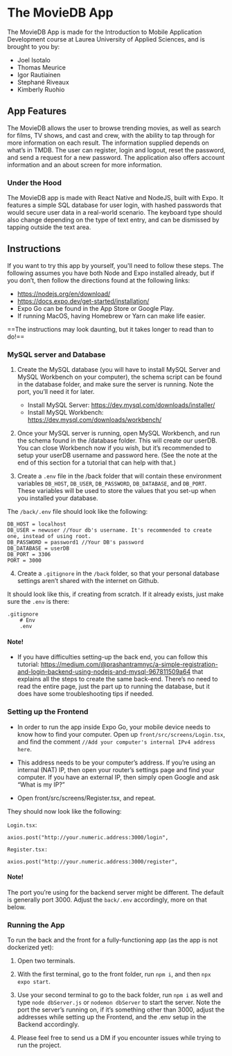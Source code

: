 # The MovieDB App
The MovieDB App is made for the Introduction to Mobile Application Development course at Laurea University of Applied Sciences, and is brought to you by:

- Joel Isotalo
- Thomas Meurice
- Igor Rautiainen
- Stephané Riveaux
- Kimberly Ruohio

## App Features
The MovieDB allows the user to browse trending movies, as well as search for films, TV shows, and cast and crew, with the ability to tap through for more information on each result. The information supplied depends on what’s in TMDB. The user can register, login and logout, reset the password, and send a request for a new password. The application also offers account information and an about screen for more information. 

### Under the Hood
The MovieDB app is made with React Native and NodeJS, built with Expo. It features a simple SQL database for user login, with hashed passwords that would secure user data in a real-world scenario. The keyboard type should also change depending on the type of text entry, and can be dismissed by tapping outside the text area.

## Instructions
If you want to try this app by yourself, you'll need to follow these steps. The following assumes you have both Node and Expo installed already, but if you don’t, then follow the directions found at the following links:

 - <https://nodejs.org/en/download/>
 - <https://docs.expo.dev/get-started/installation/>
 - Expo Go can be found in the App Store or Google Play.
 - If running MacOS, having Homebrew or Yarn can make life easier.

==The instructions may look daunting, but it takes longer to read than to do!==

### MySQL server and Database
1. Create the MySQL database (you will have to install MySQL Server and MySQL Workbench on your computer), the schema script can be found in the database folder, and make sure the server is running. Note the port, you’ll need it for later.

	- Install MySQL Server: <https://dev.mysql.com/downloads/installer/>
	- Install MySQL Workbench: <https://dev.mysql.com/downloads/workbench/>

2. Once your MySQL server is running, open MySQL Workbench, and run the schema found in the /database folder. This will create our userDB. You can close Workbench now if you wish, but it’s recommended to setup your userDB username and password here. (See the note at the end of this section for a tutorial that can help with that.)

3. Create a `.env` file in the /back folder that will contain these environment variables `DB_HOST`, `DB_USER`, `DB_PASSWORD`, `DB_DATABASE`, and `DB_PORT`. These variables will be used to store the values that you set-up when you installed your database.

The `/back/.env` file should look like the following: 
	
```
DB_HOST = localhost
DB_USER = newuser //Your db's username. It's recommended to create one, instead of using root.
DB_PASSWORD = password1 //Your DB's password
DB_DATABASE = userDB
DB_PORT = 3306
PORT = 3000
```

4. Create a `.gitignore` in the `/back` folder, so that your personal database settings aren’t shared with the internet on Github. 

It should look like this, if creating from scratch. If it already exists, just make sure the `.env` is there:
	
```
.gitignore
	# Env
	.env
```

#### Note! 
- If you have difficulties setting-up the back end, you can follow this tutorial: <https://medium.com/@prashantramnyc/a-simple-registration-and-login-backend-using-nodejs-and-mysql-967811509a64> that explains all the steps to create the same back-end. There’s no need to read the entire page, just the part up to running the database, but it does have some troubleshooting tips if needed.

### Setting up the Frontend
- In order to run the app inside Expo Go, your mobile device needs to know how to find your computer. Open up `front/src/screens/Login.tsx`, and find the comment `//Add your computer's internal IPv4 address here`. 

- This address needs to be your computer’s address. If you’re using an internal (NAT) IP, then open your router’s settings page and find your computer. If you have an external IP, then simply open Google and ask “What is my IP?”

- Open front/src/screens/Register.tsx, and repeat.

They should now look like the following:
	
`Login.tsx`:

`axios.post("http://your.numeric.address:3000/login",` 

`Register.tsx:`

`axios.post("http://your.numeric.address:3000/register",`


#### Note!
The port you’re using for the backend server might be different. The default is generally port 3000. Adjust the `back/.env` accordingly, more on that below.

### Running the App
To run the back and the front for a fully-functioning app (as the app is not dockerized yet):

1. Open two terminals.

2. With the first terminal, go to the front folder, run `npm i`, and then `npx expo start`.

3. Use your second terminal to go to the back folder, run `npm i` as well and type `node dbServer.js`  or `nodemon dbServer` to start the server. Note the port the server’s running on, if it’s something other than 3000, adjust the addresses while setting up the Frontend, and the .env setup in the Backend accordingly. 

4. Please feel free to send us a DM if you encounter issues while trying to run the project.
